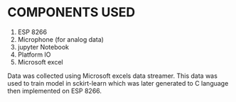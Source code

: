 # COMPONENTS USED

1. ESP 8266
2. Microphone (for analog data)
3. jupyter Notebook
4. Platform IO
5. Microsoft excel



 
Data was collected using Microsoft excels data streamer. This data was used to train model in sckirt-learn which was later generated to C language then implemented on ESP 8266.
